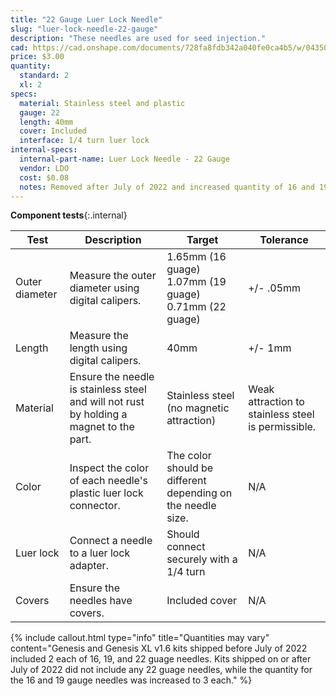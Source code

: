 ```yaml
---
title: "22 Gauge Luer Lock Needle"
slug: "luer-lock-needle-22-gauge"
description: "These needles are used for seed injection."
cad: https://cad.onshape.com/documents/728fa8fdb342a040fe0ca4b5/w/0435033a7c78b02e71d0f721/e/f1ae8443168fa01eee8f9dd1?configuration=List_gJjaHH4IIbhXvQ%3DDefault&renderMode=0&uiState=6255de7046b4a5023f0b22ce
price: $3.00
quantity:
  standard: 2
  xl: 2
specs:
  material: Stainless steel and plastic
  gauge: 22
  length: 40mm
  cover: Included
  interface: 1/4 turn luer lock
internal-specs:
  internal-part-name: Luer Lock Needle - 22 Gauge
  vendor: LDO
  cost: $0.08
  notes: Removed after July of 2022 and increased quantity of 16 and 19 gauge needles to 3 each.
---
```


**Component tests**{:.internal}

|Test         |Description  |Target       |Tolerance    |
|-------------|-------------|-------------|-------------|
|Outer diameter|Measure the outer diameter using digital calipers.|1.65mm (16 guage)<br>1.07mm (19 guage)<br>0.71mm (22 guage)|+/- .05mm
|Length       |Measure the length using digital calipers.|40mm|+/- 1mm
|Material     |Ensure the needle is stainless steel and will not rust by holding a magnet to the part.|Stainless steel (no magnetic attraction)|Weak attraction to stainless steel is permissible.
|Color        |Inspect the color of each needle's plastic luer lock connector.|The color should be different depending on the needle size.|N/A
|Luer lock    |Connect a needle to a luer lock adapter.|Should connect securely with a 1/4 turn|N/A
|Covers       |Ensure the needles have covers.|Included cover|N/A

{%
include callout.html
type="info"
title="Quantities may vary"
content="Genesis and Genesis XL v1.6 kits shipped before July of 2022 included 2 each of 16, 19, and 22 guage needles. Kits shipped on or after July of 2022 did not include any 22 guage needles, while the quantity for the 16 and 19 gauge needles was increased to 3 each."
%}
